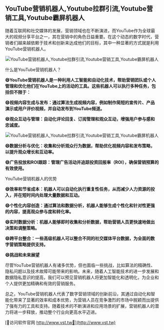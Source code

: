 ## **YouTube营销机器人,Youtube拉群引流,Youtube营销工具,Youtube霸屏机器人**

随着互联网和社交媒体的发展，营销领域也在不断演进，而YouTube作为全球最大的视频分享平台之一，其在营销中的角色日益重要。在这个动态的数字时代，营销者们越来越依赖于技术和创新来达成他们的目标，其中一种显著的方式就是利用YouTube营销机器人。

 <center><img src="https://vst.tw/MP4/tuiguang/png/2.png" alt="YouTube营销机器人,Youtube拉群引流,Youtube营销工具,Youtube霸屏机器人"></center>

什么是YouTube营销机器人？

**😄YouTube营销机器人是一种利用人工智能和自动化技术，帮助营销团队或个人管理和优化他们在YouTube上的活动的工具。这些机器人可以执行多种任务，包括但不限于：**

**😄视频内容生成与发布：通过算法生成视频内容，例如制作简短的宣传片、产品演示或用户评价视频，并自动发布到YouTube频道。**

**😄观众互动与管理：自动化评论回复、订阅管理和观众互动，增强用户参与感和忠诚度。**

 <center><img src="https://vst.tw/MP4/tuiguang/png/0.png" alt="YouTube营销机器人,Youtube拉群引流,Youtube营销工具,Youtube霸屏机器人"></center>

**😄数据分析与优化：收集和分析观众行为数据，帮助优化视频内容和发布策略，以提升观众增长和互动率。**

**😄广告投放和ROI跟踪：管理广告活动并追踪投资回报率（ROI），确保营销预算的有效使用。**

YouTube营销机器人的优势

**😄效率和节省成本：机器人可以自动化执行重复性任务，从而减少人力资源的投入，并在短时间内处理大量数据和互动。**

**😄个性化内容创造：通过算法和数据分析，机器人能够生成个性化和针对性更强的内容，提高观众参与度和转化率。**

**😄实时数据分析：机器人能够即时收集和分析数据，帮助营销人员更快速地做出决策和调整策略。**

**😄跨平台整合：一些高级机器人可以整合不同的社交媒体平台数据，为全面的数字营销策略提供支持。**

**😄挑战和未来展望**

尽管YouTube营销机器人有诸多优势，但也面临一些挑战，比如算法的精确性、隐私问题以及技术故障可能带来的影响。未来，随着人工智能技术的进一步发展和数据隐私意识的提高，我们可以预见营销机器人将更加智能化和透明化，为企业和个人提供更加精确和有效的营销服务。

总之，YouTube营销机器人代表了数字营销领域的创新前沿，其通过自动化和智能化带来了显著的效率和成本优势，为营销人员在竞争激烈的市场中脱颖而出提供了强有力的工具和支持。随着技术的不断演进和应用场景的扩展，营销机器人的潜力将进一步释放，推动整个行业向更高水平迈进。


[👻访问软件官网 http://www.vst.tw👻](http://www.vst.tw)
